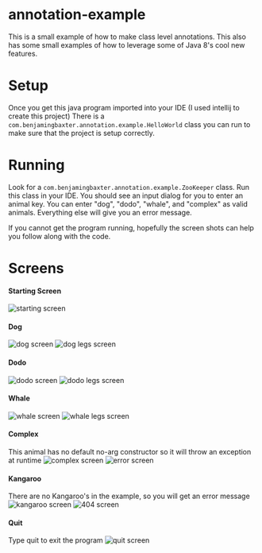 # annotation-example
This is a small example of how to make class level annotations. This also has some small examples of how to leverage some of Java 8's cool new features.

# Setup
Once you get this java program imported into your IDE (I used intellij to create this project) There is a `com.benjamingbaxter.annotation.example.HelloWorld` class you can run to make sure that the project is setup correctly.

# Running
Look for a `com.benjamingbaxter.annotation.example.ZooKeeper` class. Run this class in your IDE. You should see an input dialog for you to enter an animal key. You can enter "dog", "dodo", "whale", and "complex" as valid animals. Everything else will give you an error message.

If you cannot get the program running, hopefully the screen shots can help you follow along with the code.

# Screens
#### Starting Screen
![starting screen](./screen-shots/start-screen.png)

#### Dog
![dog screen](./screen-shots/dog.png)
![dog legs screen](./screen-shots/dog-legs.png)

#### Dodo
![dodo screen](./screen-shots/dodo.png)
![dodo legs screen](./screen-shots/dodo-legs.png)

#### Whale
![whale screen](./screen-shots/whale.png)
![whale legs screen](./screen-shots/whale-legs.png)

#### Complex
This animal has no default no-arg constructor so it will throw an exception at runtime
![complex screen](./screen-shots/complex.png)
![error screen](./screen-shots/complex-error.png)

#### Kangaroo
There are no Kangaroo's in the example, so you will get an error message
![kangaroo screen](./screen-shots/kangaroo.png)
![404 screen](./screen-shots/kangaroo-404.png)

#### Quit
Type quit to exit the program
![quit screen](./screen-shots/quit.png)
